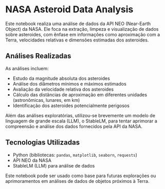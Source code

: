 # NASA Asteroid Data Analysis

Este notebook realiza uma análise de dados da API NEO (Near-Earth Object) da NASA. Ele foca na extração, limpeza e visualização de dados sobre asteroides, com ênfase em informações como aproximação com a Terra, velocidades relativas e dimensões estimadas dos asteroides.

## Análises Realizadas
As análises incluem:
- Estudo da magnitude absoluta dos asteroides
- Análise dos diâmetros mínimos e máximos estimados
- Avaliação da velocidade relativa dos asteroides
- Cálculo das distâncias de aproximação em diferentes unidades (astronômicas, lunares, em km)
- Identificação dos asteroides potencialmente perigosos

Além das análises exploratórias, utilizou-se brevemente um modelo de linguagem de grande escala (LLM), o StableLM, para tentar aprimorar a compreensão e análise dos dados fornecidos pela API da NASA.

## Tecnologias Utilizadas
- Python (bibliotecas: `pandas`, `matplotlib`, `seaborn`, `requests`)
- API NEO da NASA
- StableLM (LLM) para análise de dados

Este notebook pode ser usado como base para futuras explorações ou aprimoramentos em análises de dados de objetos próximos à Terra.
